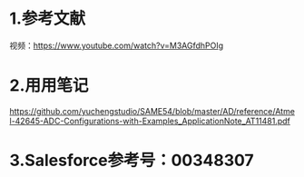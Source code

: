 # 1.参考文献
视频：https://www.youtube.com/watch?v=M3AGfdhPOIg

# 2.用用笔记
https://github.com/yuchengstudio/SAME54/blob/master/AD/reference/Atmel-42645-ADC-Configurations-with-Examples_ApplicationNote_AT11481.pdf

# 3.Salesforce参考号：00348307

